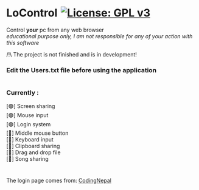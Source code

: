 # LoControl [![License: GPL v3](https://img.shields.io/badge/License-GPLv3-blue.svg)](https://www.gnu.org/licenses/gpl-3.0)
Control **your** pc from any web browser <br>
*educational purpose only, I am not responsible for any of your action with this software*

/!\ The project is not finished and is in development!

### Edit the Users.txt file before using the application

#


### Currently :
[🟢] Screen sharing <br>
[🟢] Mouse input <br>
[🟢] Login system <br>
[🔴] Middle mouse button <br>
[🔴] Keyboard input <br>
[🔴] Clipboard sharing <br>
[🔴] Drag and drop file <br>
[🔴] Song sharing <br>

#

The login page comes from: <a href="https://www.youtube.com/watch?v=eeHqZeJ9Vqc">CodingNepal</a>
